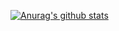 [![Anurag's github stats](https://github-readme-stats.vercel.app/api?username=a603938361)](https://github.com/anuraghazra/github-readme-stats)


